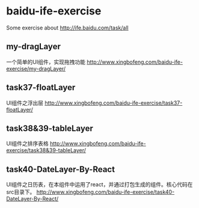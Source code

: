 # baidu-ife-exercise

Some exercise about http://ife.baidu.com/task/all

## my-dragLayer

一个简单的UI组件，实现拖拽功能
http://www.xingbofeng.com/baidu-ife-exercise/my-dragLayer/
## task37-floatLayer

UI组件之浮出层
http://www.xingbofeng.com/baidu-ife-exercise/task37-floatLayer/
## task38&39-tableLayer

UI组件之排序表格
http://www.xingbofeng.com/baidu-ife-exercise/task38&39-tableLayer/

## task40-DateLayer-By-React

UI组件之日历表，在本组件中运用了react，并通过打包生成的组件。核心代码在src目录下。
http://www.xingbofeng.com/baidu-ife-exercise/task40-DateLayer-By-React/